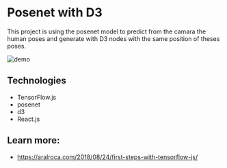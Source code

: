 # Posenet with D3

This project is using the posenet model to predict from the camara the human poses and generate with D3 nodes with the same position of theses poses.

![demo](https://aralroca.files.wordpress.com/2018/08/posenet.gif?w=960)

## Technologies

* TensorFlow.js
* posenet
* d3
* React.js



## Learn more: 
* https://aralroca.com/2018/08/24/first-steps-with-tensorflow-js/